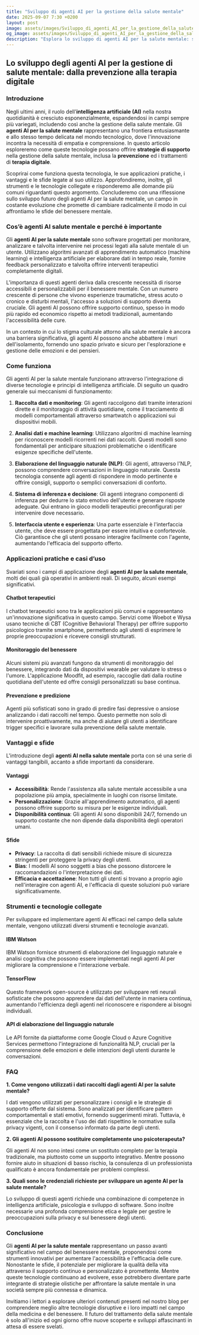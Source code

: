 ```yaml
---
title: "Sviluppo di agenti AI per la gestione della salute mentale"
date: 2025-09-07 7:30 +0200
layout: post
image: assets/images/Sviluppo_di_agenti_AI_per_la_gestione_della_salute_mentale.jpg
og_image: assets/images/Sviluppo_di_agenti_AI_per_la_gestione_della_salute_mentale.jpg
description: "Esplora lo sviluppo di agenti AI per la salute mentale: strategie cruciali per prevenzione e terapia digitale, migliorando il benessere attraverso l'automazione."
---
```


## Lo sviluppo degli agenti AI per la gestione di salute mentale: dalla prevenzione alla terapia digitale

### Introduzione

Negli ultimi anni, il ruolo dell'**intelligenza artificiale (AI)** nella nostra quotidianità è cresciuto esponenzialmente, espandendosi in campi sempre più variegati, includendo così anche la gestione della salute mentale. Gli **agenti AI per la salute mentale** rappresentano una frontiera entusiasmante e allo stesso tempo delicata nel mondo tecnologico, dove l'innovazione incontra la necessità di empatia e comprensione. In questo articolo esploreremo come queste tecnologie possano offrire **strategie di supporto** nella gestione della salute mentale, inclusa la **prevenzione** ed i trattamenti di **terapia digitale**.

Scoprirai come funziona questa tecnologia, le sue applicazioni pratiche, i vantaggi e le sfide legate al suo utilizzo. Approfondiremo, inoltre, gli strumenti e le tecnologie collegate e risponderemo alle domande più comuni riguardanti questo argomento. Concluderemo con una riflessione sullo sviluppo futuro degli agenti AI per la salute mentale, un campo in costante evoluzione che promette di cambiare radicalmente il modo in cui affrontiamo le sfide del benessere mentale.

### Cos’è agenti AI salute mentale e perché è importante

Gli **agenti AI per la salute mentale** sono software progettati per monitorare, analizzare e talvolta intervenire nei processi legati alla salute mentale di un utente. Utilizzano algoritmi avanzati di apprendimento automatico (machine learning) e intelligenza artificiale per elaborare dati in tempo reale, fornire feedback personalizzato e talvolta offrire interventi terapeutici completamente digitali.

L'importanza di questi agenti deriva dalla crescente necessità di risorse accessibili e personalizzabili per il benessere mentale. Con un numero crescente di persone che vivono esperienze traumatiche, stress acuto o cronico e disturbi mentali, l'accesso a soluzioni di supporto diventa cruciale. Gli agenti AI possono offrire supporto continuo, spesso in modo più rapido ed economico rispetto ai metodi tradizionali, aumentando l'accessibilità delle cure.

In un contesto in cui lo stigma culturale attorno alla salute mentale è ancora una barriera significativa, gli agenti AI possono anche abbattere i muri dell'isolamento, fornendo uno spazio privato e sicuro per l'esplorazione e gestione delle emozioni e dei pensieri.

### Come funziona

Gli agenti AI per la salute mentale funzionano attraverso l'integrazione di diverse tecnologie e principi di intelligenza artificiale. Di seguito un quadro generale sui meccanismi di funzionamento:

1. **Raccolta dati e monitoring**: Gli agenti raccolgono dati tramite interazioni dirette e il monitoraggio di attività quotidiane, come il tracciamento di modelli comportamentali attraverso smartwatch o applicazioni sui dispositivi mobili.

2. **Analisi dati e machine learning**: Utilizzano algoritmi di machine learning per riconoscere modelli ricorrenti nei dati raccolti. Questi modelli sono fondamentali per anticipare situazioni problematiche o identificare esigenze specifiche dell'utente.

3. **Elaborazione del linguaggio naturale (NLP)**: Gli agenti, attraverso l'NLP, possono comprendere conversazioni in linguaggio naturale. Questa tecnologia consente agli agenti di rispondere in modo pertinente e offrire consigli, supporto o semplici conversazioni di conforto.

4. **Sistema di inferenza e decisione**: Gli agenti integrano componenti di inferenza per dedurre lo stato emotivo dell'utente e generare risposte adeguate. Qui entrano in gioco modelli terapeutici preconfigurati per intervenire dove necessario.

5. **Interfaccia utente e esperienza**: Una parte essenziale è l'interfaccia utente, che deve essere progettata per essere intuitiva e confortevole. Ciò garantisce che gli utenti possano interagire facilmente con l'agente, aumentando l'efficacia del supporto offerto.

### Applicazioni pratiche e casi d’uso

Svariati sono i campi di applicazione degli **agenti AI per la salute mentale**, molti dei quali già operativi in ambienti reali. Di seguito, alcuni esempi significativi.

#### Chatbot terapeutici

I chatbot terapeutici sono tra le applicazioni più comuni e rappresentano un'innovazione significativa in questo campo. Servizi come Woebot e Wysa usano tecniche di CBT (Cognitive Behavioral Therapy) per offrire supporto psicologico tramite smartphone, permettendo agli utenti di esprimere le proprie preoccupazioni e ricevere consigli strutturati.

#### Monitoraggio del benessere

Alcuni sistemi più avanzati fungono da strumenti di monitoraggio del benessere, integrando dati da dispositivi wearable per valutare lo stress o l'umore. L'applicazione Moodfit, ad esempio, raccoglie dati dalla routine quotidiana dell'utente ed offre consigli personalizzati su base continua.

#### Prevenzione e predizione

Agenti più sofisticati sono in grado di predire fasi depressive o ansiose analizzando i dati raccolti nel tempo. Questo permette non solo di intervenire proattivamente, ma anche di aiutare gli utenti a identificare trigger specifici e lavorare sulla prevenzione della salute mentale.

### Vantaggi e sfide

L'introduzione degli **agenti AI nella salute mentale** porta con sé una serie di vantaggi tangibili, accanto a sfide importanti da considerare.

#### Vantaggi

- **Accessibilità**: Rende l'assistenza alla salute mentale accessibile a una popolazione più ampia, specialmente in luoghi con risorse limitate.
- **Personalizzazione**: Grazie all'apprendimento automatico, gli agenti possono offrire supporto su misura per le esigenze individuali.
- **Disponibilità continua**: Gli agenti AI sono disponibili 24/7, fornendo un supporto costante che non dipende dalla disponibilità degli operatori umani.

#### Sfide

- **Privacy**: La raccolta di dati sensibili richiede misure di sicurezza stringenti per proteggere la privacy degli utenti.
- **Bias**: I modelli AI sono soggetti a bias che possono distorcere le raccomandazioni o l'interpretazione dei dati.
- **Efficacia e accettazione**: Non tutti gli utenti si trovano a proprio agio nell'interagire con agenti AI, e l'efficacia di queste soluzioni può variare significativamente.

### Strumenti e tecnologie collegate

Per sviluppare ed implementare agenti AI efficaci nel campo della salute mentale, vengono utilizzati diversi strumenti e tecnologie avanzati.

#### IBM Watson

IBM Watson fornisce strumenti di elaborazione del linguaggio naturale e analisi cognitiva che possono essere implementati negli agenti AI per migliorare la comprensione e l'interazione verbale.

#### TensorFlow

Questo framework open-source è utilizzato per sviluppare reti neurali sofisticate che possono apprendere dai dati dell'utente in maniera continua, aumentando l'efficienza degli agenti nel riconoscere e rispondere ai bisogni individuali.

#### API di elaborazione del linguaggio naturale

Le API fornite da piattaforme come Google Cloud o Azure Cognitive Services permettono l'integrazione di funzionalità NLP, cruciali per la comprensione delle emozioni e delle intenzioni degli utenti durante le conversazioni.

### FAQ

**1. Come vengono utilizzati i dati raccolti dagli agenti AI per la salute mentale?**

I dati vengono utilizzati per personalizzare i consigli e le strategie di supporto offerte dal sistema. Sono analizzati per identificare pattern comportamentali e stati emotivi, fornendo suggerimenti mirati. Tuttavia, è essenziale che la raccolta e l'uso dei dati rispettino le normative sulla privacy vigenti, con il consenso informato da parte degli utenti.

**2. Gli agenti AI possono sostituire completamente uno psicoterapeuta?**

Gli agenti AI non sono intesi come un sostituto completo per la terapia tradizionale, ma piuttosto come un supporto integrativo. Mentre possono fornire aiuto in situazioni di basso rischio, la consulenza di un professionista qualificato è ancora fondamentale per problemi complessi.

**3. Quali sono le credenziali richieste per sviluppare un agente AI per la salute mentale?**

Lo sviluppo di questi agenti richiede una combinazione di competenze in intelligenza artificiale, psicologia e sviluppo di software. Sono inoltre necessarie una profonda comprensione etica e legale per gestire le preoccupazioni sulla privacy e sul benessere degli utenti.

### Conclusione

Gli **agenti AI per la salute mentale** rappresentano un passo avanti significativo nel campo del benessere mentale, proponendosi come strumenti innovativi per aumentare l'accessibilità e l'efficacia delle cure. Nonostante le sfide, il potenziale per migliorare la qualità della vita attraverso il supporto continuo e personalizzato è promettente. Mentre queste tecnologie continuano ad evolvere, esse potrebbero diventare parte integrante di strategie olistiche per affrontare la salute mentale in una società sempre più connessa e dinamica.

Invitiamo i lettori a esplorare ulteriori contenuti presenti nel nostro blog per comprendere meglio altre tecnologie disruptive e i loro impatti nel campo della medicina e del benessere. Il futuro del trattamento della salute mentale è solo all'inizio ed ogni giorno offre nuove scoperte e sviluppi affascinanti in attesa di essere svelati.